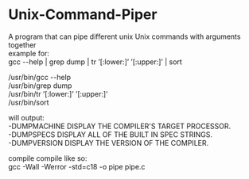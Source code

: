 # Unix-Command-Piper
A program that can pipe different unix Unix commands with arguments together <br>
example for:<br>
gcc --help | grep dump | tr ’[:lower:]’ ’[:upper:]’ | sort<br>

/usr/bin/gcc --help<br>
/usr/bin/grep dump<br>
/usr/bin/tr ’[:lower:]’ ’[:upper:]’<br>
/usr/bin/sort<br>

will output:<br>
-DUMPMACHINE             DISPLAY THE COMPILER'S TARGET PROCESSOR.<br>
-DUMPSPECS               DISPLAY ALL OF THE BUILT IN SPEC STRINGS.<br>
-DUMPVERSION             DISPLAY THE VERSION OF THE COMPILER.<br>

compile compile like so:<br>
gcc -Wall -Werror -std=c18 -o pipe pipe.c<br>
